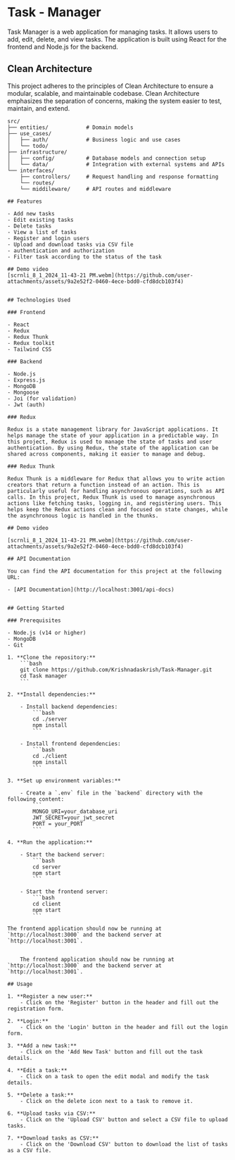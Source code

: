 # Task - Manager 

Task Manager is a web application for managing tasks. It allows users to add, edit, delete, and view tasks. The application is built using React for the frontend and Node.js for the backend.

## Clean Architecture

This project adheres to the principles of Clean Architecture to ensure a modular, scalable, and maintainable codebase. Clean Architecture emphasizes the separation of concerns, making the system easier to test, maintain, and extend.

```plaintext
src/
├── entities/            # Domain models
├── use_cases/
│   ├── auth/            # Business logic and use cases
│   └── todo/            
├── infrastructure/
│   ├── config/          # Database models and connection setup
│   └── data/            # Integration with external systems and APIs
└── interfaces/
    ├── controllers/     # Request handling and response formatting
    └── routes/
    └── middileware/     # API routes and middleware

## Features

- Add new tasks
- Edit existing tasks
- Delete tasks
- View a list of tasks
- Register and login users
- Upload and download tasks via CSV file
- authentication and authorization
- Filter task according to the status of the task

## Demo video
[scrnli_8_1_2024_11-43-21 PM.webm](https://github.com/user-attachments/assets/9a2e52f2-0460-4ece-bdd0-cfd8dcb103f4)


## Technologies Used

### Frontend

- React
- Redux
- Redux Thunk
- Redux toolkit
- Tailwind CSS

### Backend

- Node.js
- Express.js
- MongoDB
- Mongoose
- Joi (for validation)
- Jwt (auth)

### Redux

Redux is a state management library for JavaScript applications. It helps manage the state of your application in a predictable way. In this project, Redux is used to manage the state of tasks and user authentication. By using Redux, the state of the application can be shared across components, making it easier to manage and debug.

### Redux Thunk

Redux Thunk is a middleware for Redux that allows you to write action creators that return a function instead of an action. This is particularly useful for handling asynchronous operations, such as API calls. In this project, Redux Thunk is used to manage asynchronous actions like fetching tasks, logging in, and registering users. This helps keep the Redux actions clean and focused on state changes, while the asynchronous logic is handled in the thunks.

## Demo video

[scrnli_8_1_2024_11-43-21 PM.webm](https://github.com/user-attachments/assets/9a2e52f2-0460-4ece-bdd0-cfd8dcb103f4)

## API Documentation

You can find the API documentation for this project at the following URL:

- [API Documentation](http://localhost:3001/api-docs)


## Getting Started

### Prerequisites

- Node.js (v14 or higher)
- MongoDB
- Git

1. **Clone the repository:**
    ```bash
    git clone https://github.com/Krishnadaskrish/Task-Manager.git
    cd Task manager
    ```

2. **Install dependencies:**

    - Install backend dependencies:
        ```bash
        cd ./server
        npm install
        ```

    - Install frontend dependencies:
        ```bash
        cd ./client
        npm install
        ```

3. **Set up environment variables:**

    - Create a `.env` file in the `backend` directory with the following content:
        ```
        MONGO_URI=your_database_uri
        JWT_SECRET=your_jwt_secret
        PORT = your_PORT
        ```

4. **Run the application:**

    - Start the backend server:
        ```bash
        cd server
        npm start
        ```

    - Start the frontend server:
        ```bash
        cd client
        npm start
        ```

The frontend application should now be running at `http://localhost:3000` and the backend server at `http://localhost:3001`.


    The frontend application should now be running at `http://localhost:3000` and the backend server at `http://localhost:3001`.

## Usage

1. **Register a new user:**
    - Click on the 'Register' button in the header and fill out the registration form.

2. **Login:**
    - Click on the 'Login' button in the header and fill out the login form.

3. **Add a new task:**
    - Click on the 'Add New Task' button and fill out the task details.

4. **Edit a task:**
    - Click on a task to open the edit modal and modify the task details.

5. **Delete a task:**
    - Click on the delete icon next to a task to remove it.

6. **Upload tasks via CSV:**
    - Click on the 'Upload CSV' button and select a CSV file to upload tasks.

7. **Download tasks as CSV:**
    - Click on the 'Download CSV' button to download the list of tasks as a CSV file.
